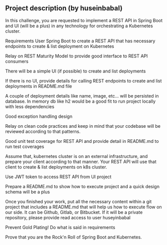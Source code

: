 
## Project description (by huseinbabal)
In this challenge, you are requested to implement a REST API in Spring Boot and UI (will be a plus) in any technology for orchestrating a Kubernetes cluster.

Requirements
User Spring Boot to create a REST API that has necessary endpoints to create & list deployment on Kubernetes

Relay on REST Maturity Model to provide good interface to REST API consumers

There will be a simple UI (if possible) to create and list deployments

If there is no UI, provide details for calling REST endpoints to create and list deployments in README.md file

A couple of deployment details like name, image, etc... will be persisted in database. In memory db like h2 would be a good fit to run project locally with less dependencies

Good exception handling design

Relay on clean code practices and keep in mind that your codebase will be reviewed according to that patterns.

Good unit test coverage for REST API and provide detail in README.md to run test coverages

Assume that, kubernetes cluster is on an external infrastructure, and prepare your client according to that manner. Your REST API will use that client to create & list deployments on k8s cluster.

Use JWT token to access REST API from UI project

Prepare a README.md to show how to execute project and a quick design schema will be a plus

Once you finished your work, put all the necessary content within a git project that includes a README.md that will help us how to execute flow on our side. It can be Github, Gitlab, or Bitbucket. If it will be a private repository, please provide read access to user huseyinbabal

Prevent Gold Plating! Do what is said in requirements

Prove that you are the Rock'n Roll of Spring Boot and Kubernetes.

